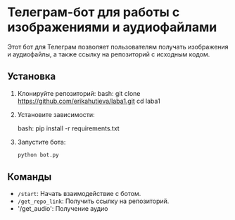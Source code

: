 # Телеграм-бот для работы с изображениями и аудиофайлами

Этот бот для Телеграм позволяет пользователям получать изображения и аудиофайлы, а также ссылку на репозиторий с исходным кодом.

## Установка

1. Клонируйте репозиторий:
    bash:
    git clone https://github.com/erikahutieva/laba1.git
    cd laba1


2. Установите зависимости:

    bash:
    pip install -r requirements.txt


3. Запустите бота:

    ```bash
    python bot.py
    ```

## Команды

- `/start`: Начать взаимодействие с ботом.
- `/get_repo_link`: Получить ссылку на репозиторий.
- '/get_audio': Получение аудио


